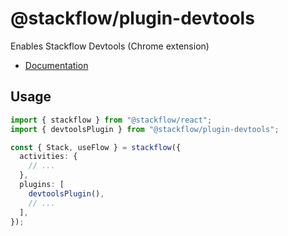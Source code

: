 # @stackflow/plugin-devtools

Enables Stackflow Devtools (Chrome extension)

- [Documentation](https://stackflow.so)

## Usage

```typescript
import { stackflow } from "@stackflow/react";
import { devtoolsPlugin } from "@stackflow/plugin-devtools";

const { Stack, useFlow } = stackflow({
  activities: {
    // ...
  },
  plugins: [
    devtoolsPlugin(),
    // ...
  ],
});
```
